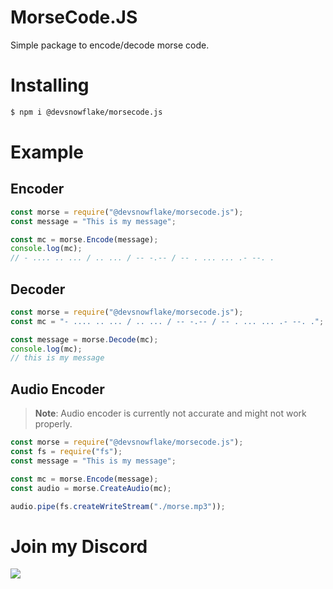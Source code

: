 # MorseCode.JS
Simple package to encode/decode morse code.

# Installing

```sh
$ npm i @devsnowflake/morsecode.js
```

# Example

## Encoder

```js
const morse = require("@devsnowflake/morsecode.js");
const message = "This is my message";

const mc = morse.Encode(message);
console.log(mc);
// - .... .. ... / .. ... / -- -.-- / -- . ... ... .- --. .
```

## Decoder

```js
const morse = require("@devsnowflake/morsecode.js");
const mc = "- .... .. ... / .. ... / -- -.-- / -- . ... ... .- --. .";

const message = morse.Decode(mc);
console.log(mc);
// this is my message
```

## Audio Encoder

> **Note**: Audio encoder is currently not accurate and might not work properly.

```js
const morse = require("@devsnowflake/morsecode.js");
const fs = require("fs");
const message = "This is my message";

const mc = morse.Encode(message);
const audio = morse.CreateAudio(mc);

audio.pipe(fs.createWriteStream("./morse.mp3"));
```

# Join my Discord
[![](https://i.imgur.com/f6hNUfc.png)](https://discord.gg/2SUybzb)